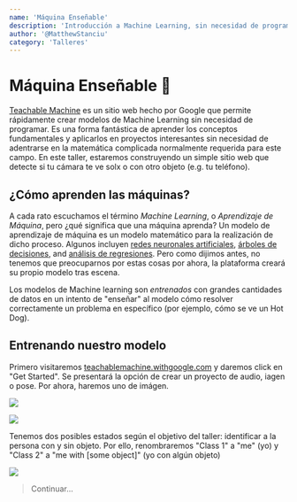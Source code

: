 ```yaml
---
name: 'Máquina Enseñable'
description: 'Introducción a Machine Learning, sin necesidad de programar'
author: '@MatthewStanciu'
category: 'Talleres'
---
```


# Máquina Enseñable 🤖

[Teachable Machine](https://teachablemachine.withgoogle.com) es un sitio web hecho por Google que permite rápidamente crear modelos de Machine Learning sin necesidad de programar. Es una forma fantástica de aprender los conceptos fundamentales y aplicarlos en proyectos interesantes sin necesidad de adentrarse en la matemática complicada normalmente requerida para este campo. En este taller, estaremos construyendo un simple sitio web que detecte si tu cámara te ve solx o con otro objeto (e.g. tu teléfono).

## ¿Cómo aprenden las máquinas?

A cada rato escuchamos el término *Machine Learning*, o *Aprendizaje de Máquina*, pero ¿qué significa que una máquina aprenda?
Un modelo de aprendizaje de máquina es un modelo matemático para la realización de dicho proceso. Algunos incluyen [redes neuronales artificiales](https://en.wikipedia.org/wiki/Artificial_neural_network), [árboles de decisiones](en.wikipedia.org/wiki/Decision_tree_learning), and [análisis de regresiones](en.wikipedia.org/wiki/Regression_analysis). Pero como dijimos antes, no tenemos que preocuparnos por estas cosas por ahora, la plataforma creará su propio modelo tras escena. 

Los modelos de Machine learning son *entrenados* con grandes cantidades de datos en un intento de "enseñar" al modelo cómo resolver correctamente un problema en específico (por ejemplo, cómo se ve un Hot Dog). 

## Entrenando nuestro modelo

Primero visitaremos [teachablemachine.withgoogle.com](https://teachablemachine.withgoogle.com) y daremos click en "Get Started". Se presentará la opción de crear un proyecto de audio, iagen o pose. Por ahora, haremos uno de imágen.

![](https://raw.githubusercontent.com/hackclub/hackclub/master/workshops/teachable_machine/img/homepage.JPG)

![](https://raw.githubusercontent.com/hackclub/hackclub/master/workshops/teachable_machine/img/imageproject.PNG)

Tenemos dos posibles estados según el objetivo del taller: identificar a la persona con y sin objeto. 
Por ello, renombraremos "Class 1" a "me" (yo) y "Class 2" a "me with [some object]" (yo con algún objeto)

![](https://raw.githubusercontent.com/hackclub/hackclub/master/workshops/teachable_machine/img/renameclass.GIF)

> Continuar...
